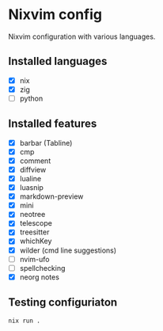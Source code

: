 # Nixvim config

Nixvim configuration with various languages.

## Installed languages
- [x] nix
- [x] zig
- [ ] python

## Installed features
- [x] barbar (Tabline)
- [x] cmp
- [x] comment
- [x] diffview
- [x] lualine
- [x] luasnip
- [x] markdown-preview
- [x] mini
- [x] neotree
- [x] telescope
- [x] treesitter
- [x] whichKey
- [x] wilder (cmd line suggestions)
- [ ] nvim-ufo
- [ ] spellchecking
- [x] neorg notes

## Testing configuriaton

```
nix run .
```
